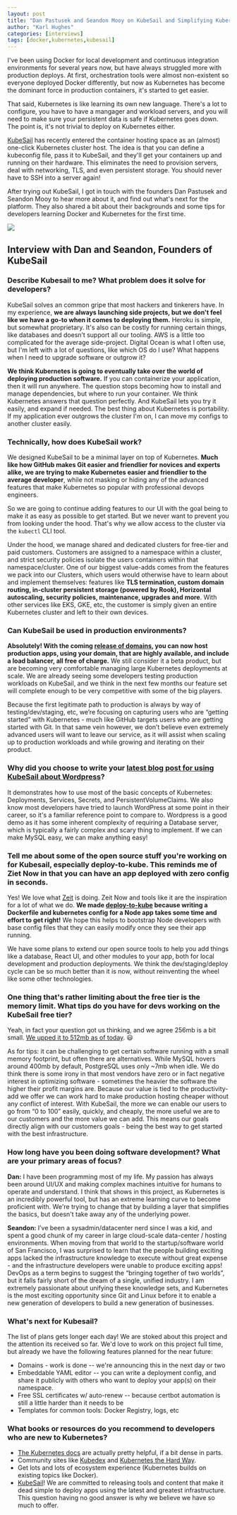 ```yaml
---
layout: post
title: "Dan Pastusek and Seandon Mooy on KubeSail and Simplifying Kubernetes"
author: "Karl Hughes"
categories: [interviews]
tags: [docker,kubernetes,kubesail]
---
```


I've been using Docker for local development and continuous integration environments for several years now, but have always struggled more with production deploys. At first, orchestration tools were almost non-existent so everyone deployed Docker differently, but now as Kubernetes has become the dominant force in production containers, it's started to get easier.

That said, Kubernetes is like learning its own new language. There's a lot to configure, you have to have a mangager and workload servers, and you will need to make sure your persistent data is safe if Kubernetes goes down. The point is, it's not trivial to deploy on Kubernetes either.

[KubeSail](https://kubesail.com/) has recently entered the container hosting space as an (almost) one-click Kubernetes cluster host. The idea is that you can define a kubeconfig file, pass it to KubeSail, and they'll get your containers up and running on their hardware. This eliminates the need to provision servers, deal with networking, TLS, and even persistent storage. You should never have to SSH into a server again!

After trying out KubeSail, I got in touch with the founders Dan Pastusek and Seandon Mooy to hear more about it, and find out what's next for the platform. They also shared a bit about their backgrounds and some tips for developers learning Docker and Kubernetes for the first time.

![](https://i.imgur.com/O6m7oUI.png)

## Interview with Dan and Seandon, Founders of KubeSail

### Describe Kubesail to me? What problem does it solve for developers?

KubeSail solves an common gripe that most hackers and tinkerers have. In my experience, **we are always launching side projects, but we don't feel like we have a go-to when it comes to deploying them.** Heroku is simple, but somewhat proprietary. It's also can be costly for running certain things, like databases and doesn’t support all our tooling. AWS is a little too complicated for the average side-project. Digital Ocean is what I often use, but I'm left with a lot of questions, like which OS do I use? What happens when I need to upgrade software or outgrow it?

**We think Kubernetes is going to eventually take over the world of deploying production software.** If you can containerize your application, then it will run anywhere. The question stops becoming how to install and manage dependencies, but where to run your container. We think Kubernetes answers that question perfectly. And KubeSail lets you try it easily, and expand if needed. The best thing about Kubernetes is portability. If my application ever outgrows the cluster I'm on, I can move my configs to another cluster easily.

### Technically, how does KubeSail work?

We designed KubeSail to be a minimal layer on top of Kubernetes. **Much like how GitHub makes Git easier and friendlier for novices and experts alike, we are trying to make Kubernetes easier and friendlier to the average developer**, while not masking or hiding any of the advanced features that make Kubernetes so popular with professional devops engineers.

So we are going to continue adding features to our UI with the goal being to make it as easy as possible to get started. But we never want to prevent you from looking under the hood. That's why we allow access to the cluster via the `kubectl` CLI tool.

Under the hood, we manage shared and dedicated clusters for free-tier and paid customers. Customers are assigned to a namespace within a cluster, and strict security policies isolate the users containers within that namespace/cluster. One of our biggest value-adds comes from the features we pack into our Clusters, which users would otherwise have to learn about and implement themselves: features like **TLS termination, custom domain routing, in-cluster persistent storage (powered by Rook), Horizontal autoscaling, security policies, maintenance, upgrades and more**. With other services like EKS, GKE, etc, the customer is simply given an entire Kubernetes cluster and left to their own devices.

### Can KubeSail be used in production environments?

**Absolutely! With the coming [release of domains](http://kubesail.com/domains), you can now host production apps, using your domain, that are highly available, and include a load balancer, all free of charge.** We still consider it a beta product, but are becoming very comfortable managing large Kubernetes deployments at scale. We are already seeing some developers testing production workloads on KubeSail, and we think in the next few months our feature set will complete enough to be very competitive with some of the big players.

Because the first legitimate path to production is always by way of testing/dev/staging, etc, we’re focusing on capturing users who are “getting started” with Kubernetes - much like GitHub targets users who are getting started with Git. In that same vein however, we don’t believe even extremely advanced users will want to leave our service, as it will assist when scaling up to production workloads and while growing and iterating on their product.

### Why did you choose to write your [latest blog post for using KubeSail about Wordpress](https://kubesail.com/blog/wordpress-mysql-on-kubernetes)?

It demonstrates how to use most of the basic concepts of Kubernetes: Deployments, Services, Secrets, and PersistentVolumeClaims. We also know most developers have tried to launch WordPress at some point in their career, so it's a familiar reference point to compare to. Wordpress is a good demo as it has some inherent complexity of requiring a Database server, which is typically a fairly complex and scary thing to implement. If we can make MySQL easy, we can make anything easy!

### Tell me about some of the open source stuff you're working on for Kubesail, especially deploy-to-kube. This reminds me of Ziet Now in that you can have an app deployed with zero config in seconds.

Yes! We love what [Zeit](https://zeit.co/now) is doing. Zeit Now and tools like it are the inspiration for a lot of what we do. **We made [deploy-to-kube](https://github.com/kubesail/deploy-to-kube) because writing a Dockerfile and kubernetes config for a Node app takes some time and effort to get right!** We hope this helps to bootstrap Node developers with base config files that they can easily modify once they see their app running.

We have some plans to extend our open source tools to help you add things like a database, React UI, and other modules to your app, both for local development and production deployments. We think the dev/staging/deploy cycle can be so much better than it is now, without reinventing the wheel like some other technologies.

### One thing that's rather limiting about the free tier is the memory limit. What tips do you have for devs working on the KubeSail free tier?

Yeah, in fact your question got us thinking, and we agree 256mb is a bit small. [We upped it to 512mb as of today](https://kubesail.com/pricing). 😃

As for tips: it can be challenging to get certain software running with a small memory footprint, but often there are alternatives. While MySQL hovers around 400mb by default, PostgreSQL uses only ~7mb when idle. We do think there is some irony in that most vendors have zero or in fact negative interest in optimizing software - sometimes the heavier the software the higher their profit margins are. Because our value is tied to the productivity-add we offer we can work hard to make production hosting cheaper without any conflict of interest. With KubeSail, the more we can enable our users to go from “0 to 100” easily, quickly, and cheaply, the more useful we are to our customers and the more value we can add. This means our goals directly align with our customers goals - being the best way to get started with the best infrastructure.

### How long have you been doing software development? What are your primary areas of focus?

**Dan:** I have been programming most of my life. My passion has always been around UI/UX and making complex machines intuitive for humans to operate and understand. I think that shows in this project, as Kubernetes is an incredibly powerful tool, but has an extreme learning curve to become proficient with. We're trying to change that by building a layer that simplifies the basics, but doesn't take away any of the underlying power.

**Seandon:** I’ve been a sysadmin/datacenter nerd since I was a kid, and spent a good chunk of my career in large cloud-scale data-center / hosting environments. When moving from that world to the startup/software world of San Francisco, I was surprised to learn that the people building exciting apps lacked the infrastructure knowledge to execute without great expense - and the infrastructure developers were unable to produce exciting apps! DevOps as a term begins to suggest the “bringing together of two worlds”, but it falls fairly short of the dream of a single, unified industry. I am extremely passionate about unifying these knowledge sets, and Kubernetes is the most exciting opportunity since Git and Linux before it to enable a new generation of developers to build a new generation of businesses.

### What's next for Kubesail?

The list of plans gets longer each day! We are stoked about this project and the attention its received so far. We'd love to work on this project full time, but already we have the following features planned for the near future:

- Domains - work is done -- we're announcing this in the next day or two
- Embeddable YAML editor -- you can write a deployment config, and share it publicly with others who want to deploy your app(s) on their namespace.
- Free SSL certificates w/ auto-renew -- because certbot automation is still a little harder than it needs to be
- Templates for common tools: Docker Registry, logs, etc

### What books or resources do you recommend to developers who are new to Kubernetes?

- [The Kubernetes docs](http://kubernetes.io) are actually pretty helpful, if a bit dense in parts.
- Community sites like [Kubedex](https://kubedex.com/) and [Kubernetes the Hard Way](https://github.com/kelseyhightower/kubernetes-the-hard-way).
- Get lots and lots of ecosystem experience (Kubernetes builds on existing topics like Docker).
- [KubeSail](https://kubesail.com/)! We are committed to releasing tools and content that make it dead simple to deploy apps using the latest and greatest infrastructure. This question having no good answer is why we believe we have so much to offer.
